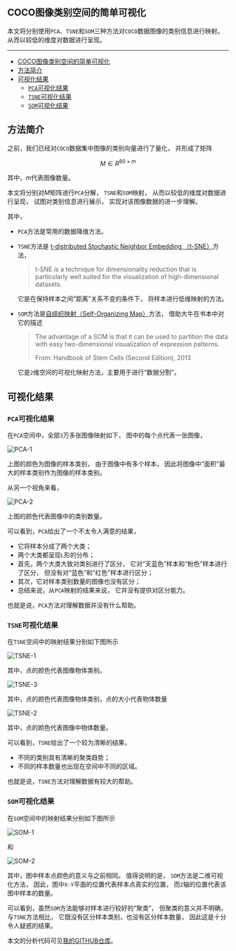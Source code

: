 ## COCO图像类别空间的简单可视化

本文将分别使用`PCA`、`TSNE`和`SOM`三种方法对`COCO`数据图像的类别信息进行映射。
从而以较低的维度对数据进行呈现。

---

- [COCO图像类别空间的简单可视化](#coco图像类别空间的简单可视化)
- [方法简介](#方法简介)
- [可视化结果](#可视化结果)
  - [`PCA`可视化结果](#pca可视化结果)
  - [`TSNE`可视化结果](#tsne可视化结果)
  - [`SOM`可视化结果](#som可视化结果)

## 方法简介

之前，我们已经对`COCO`数据集中图像的类别向量进行了量化，
并形成了矩阵

$$M \in R^{80 \times m}$$

其中，$m$代表图像数量。

本文将分别对$M$矩阵进行`PCA`分解，
`TSNE`和`SOM`映射，
从而以较低的维度对数据进行呈现，
试图对类别信息进行展示，
实现对该图像数据的进一步理解。

其中，

- `PCA`方法是常用的数据降维方法。

- `TSNE`方法是 [t-distributed Stochastic Neighbor Embedding （t-SNE）](https://lvdmaaten.github.io/tsne/#:~:text=t-Distributed%20Stochastic%20Neighbor%20Embedding%20%28t-SNE%29%20is%20a%20technique,it%20to%20be%20applied%20on%20large%20real-world%20datasets. "t-distributed Stochastic Neighbor Embedding （t-SNE）")方法，

   > t-SNE is a technique for dimensionality reduction that is particularly well suited for the visualization of high-dimensional datasets.

  它是在保持样本之间“距离”关系不变的条件下，
  将样本进行低维映射的方法。

- `SOM`方法是[自组织映射（Self-Organizing Map）](https://www.sciencedirect.com/topics/engineering/self-organizing-map "自组织映射（Self-Organizing Map）")方法，
  借助大牛在书本中对它的描述

  > The advantage of a SOM is that it can be used to partition the data with easy two-dimensional visualization of expression patterns.
  >
  > From: Handbook of Stem Cells (Second Edition), 2013

  它是`2`维空间的可视化映射方法，主要用于进行“数据分割”。

## 可视化结果

### `PCA`可视化结果

在`PCA`空间中，全部`3`万多张图像映射如下，
图中的每个点代表一张图像，

![PCA-1](./coco-3-pca-1.png)

上图的颜色为图像的样本类别，
由于图像中有多个样本，
因此将图像中“面积”最大的样本类别作为图像的样本类别。

从另一个视角来看，

![PCA-2](./coco-3-pca-2.png)

上图的颜色代表图像中的类别数量。

可以看到，`PCA`给出了一个不太令人满意的结果，

- 它将样本分成了两个大类；
- 两个大类都呈现`L`形的分布；
- 首先，两个大类大致对类别进行了区分，
  它对“天蓝色”样本和“粉色”样本进行了区分，
  但没有对“蓝色”和“红色”样本进行区分；
- 其次，它对样本类别数量的图像也没有区分；
- 总结来说，从`PCA`映射的结果来说，
  它并没有提供对区分能力。

也就是说，`PCA`方法对理解数据并没有什么帮助。

### `TSNE`可视化结果

在`TSNE`空间中的映射结果分别如下图所示

![TSNE-1](./coco-3-tsne-1.png)

其中，点的颜色代表图像物体类别。

![TSNE-3](./coco-3-tsne-3.png)

其中，点的颜色代表图像物体类别，点的大小代表物体数量

![TSNE-2](./coco-3-tsne-2.png)

其中，点的颜色代表图像中物体数量。

可以看到，`TSNE`给出了一个较为清晰的结果，

- 不同的类别具有清晰的聚类趋势；
- 不同的样本数量也出现在空间中不同的区域。

也就是说，`TSNE`方法对理解数据有较大的帮助。

### `SOM`可视化结果

在`SOM`空间中的映射结果分别如下图所示

![SOM-1](./coco-3-som-1.png)

和

![SOM-2](./coco-3-som-2.png)

其中，图中样本点颜色的意义与之前相同。
值得说明的是，
`SOM`方法是二维可视化方法，
因此，图中`X-Y`平面的位置代表样本点真实的位置，
而`Z`轴的位置代表该图中样本的数量。

可以看到，虽然`SOM`方法能够对样本进行较好的“聚类”，
但聚类的意义并不明确，
与`TSNE`方法相比，
它既没有区分样本类别，也没有区分样本数量，
因此这是十分令人疑惑的结果。

本文的分析代码可见[我的GITHUB仓库](https://github.com/listenzcc/cocoLearning "我的GITHUB仓库")。